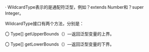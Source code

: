 · WildcardType表示的是通配符泛型，例如？extends Number和？super Integer。

WildcardType接口有两个方法，分别是：

〇 Type[] getUpperBounds（）—返回泛型变量的上界。

〇 Type[] getLowerBounds（）—返回泛型变量的下界。